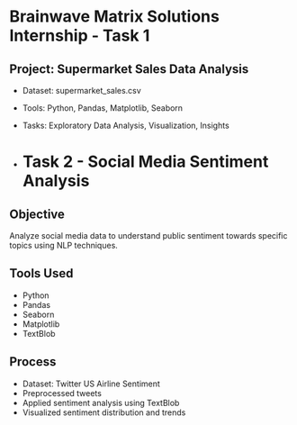 # Brainwave Matrix Solutions Internship - Task 1

## Project: Supermarket Sales Data Analysis

- Dataset: supermarket_sales.csv
- Tools: Python, Pandas, Matplotlib, Seaborn
- Tasks: Exploratory Data Analysis, Visualization, Insights

- # Task 2 - Social Media Sentiment Analysis

## Objective
Analyze social media data to understand public sentiment towards specific topics using NLP techniques.

## Tools Used
- Python
- Pandas
- Seaborn
- Matplotlib
- TextBlob

## Process
- Dataset: Twitter US Airline Sentiment
- Preprocessed tweets
- Applied sentiment analysis using TextBlob
- Visualized sentiment distribution and trends

